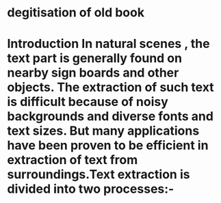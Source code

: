 
<h1>degitisation of old book <h1>
<b> Introduction </b>
In natural scenes , the text part is generally found on nearby
sign boards and other objects. The extraction of such text is
difficult because of noisy backgrounds and diverse fonts
and text sizes. But many applications have been proven to
be efficient in extraction of text from surroundings.Text
extraction is divided into two processes:-
